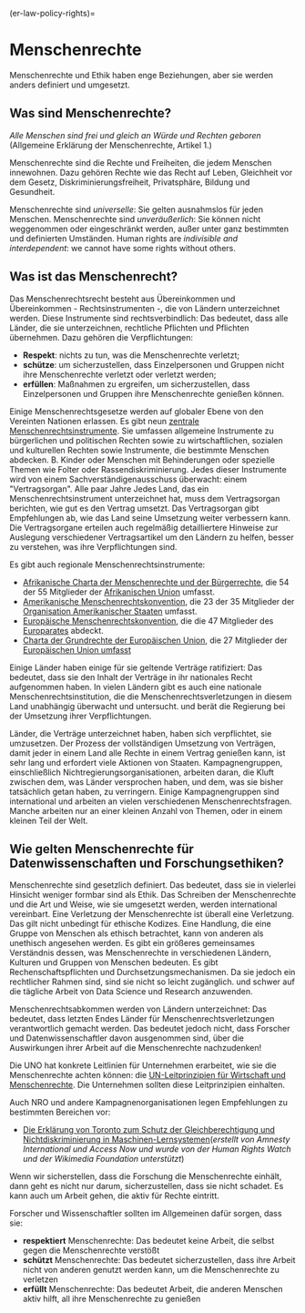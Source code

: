 (er-law-policy-rights)=
# Menschenrechte

Menschenrechte und Ethik haben enge Beziehungen, aber sie werden anders definiert und umgesetzt.

## Was sind Menschenrechte?

_Alle Menschen sind frei und gleich an Würde und Rechten geboren_ (Allgemeine Erklärung der Menschenrechte, Artikel 1.)

Menschenrechte sind die Rechte und Freiheiten, die jedem Menschen innewohnen. Dazu gehören Rechte wie das Recht auf Leben, Gleichheit vor dem Gesetz, Diskriminierungsfreiheit, Privatsphäre, Bildung und Gesundheit.

Menschenrechte sind _universelle_: Sie gelten ausnahmslos für jeden Menschen. Menschenrechte sind _unveräußerlich_: Sie können nicht weggenommen oder eingeschränkt werden, außer unter ganz bestimmten und definierten Umständen. Human rights are _indivisible and interdependent_: we cannot have some rights without others.

## Was ist das Menschenrecht?

Das Menschenrechtsrecht besteht aus Übereinkommen und Übereinkommen - Rechtsinstrumenten -, die von Ländern unterzeichnet werden. Diese Instrumente sind rechtsverbindlich: Das bedeutet, dass alle Länder, die sie unterzeichnen, rechtliche Pflichten und Pflichten übernehmen. Dazu gehören die Verpflichtungen:
- **Respekt**: nichts zu tun, was die Menschenrechte verletzt;
- **schütze**: um sicherzustellen, dass Einzelpersonen und Gruppen nicht ihre Menschenrechte verletzt oder verletzt werden;
- **erfüllen**: Maßnahmen zu ergreifen, um sicherzustellen, dass Einzelpersonen und Gruppen ihre Menschenrechte genießen können.

<!--- add Scriberia human rights illustration here -->

Einige Menschenrechtsgesetze werden auf globaler Ebene von den Vereinten Nationen erlassen. Es gibt neun [zentrale Menschenrechtsinstrumente](https://www.ohchr.org/EN/ProfessionalInterest/Pages/CoreInstruments.aspx). Sie umfassen allgemeine Instrumente zu bürgerlichen und politischen Rechten sowie zu wirtschaftlichen, sozialen und kulturellen Rechten sowie Instrumente, die bestimmte Menschen abdecken. B. Kinder oder Menschen mit Behinderungen oder spezielle Themen wie Folter oder Rassendiskriminierung. Jedes dieser Instrumente wird von einem Sachverständigenausschuss überwacht: einem "Vertragsorgan". Alle paar Jahre Jedes Land, das ein Menschenrechtsinstrument unterzeichnet hat, muss dem Vertragsorgan berichten, wie gut es den Vertrag umsetzt. Das Vertragsorgan gibt Empfehlungen ab, wie das Land seine Umsetzung weiter verbessern kann. Die Vertragsorgane erteilen auch regelmäßig detailliertere Hinweise zur Auslegung verschiedener Vertragsartikel um den Ländern zu helfen, besser zu verstehen, was ihre Verpflichtungen sind.

Es gibt auch regionale Menschenrechtsinstrumente:
- [Afrikanische Charta der Menschenrechte und der Bürgerrechte](https://au.int/en/treaties/african-charter-human-and-peoples-rights), die 54 der 55 Mitglieder der [Afrikanischen Union](https://au.int/en/member_states/countryprofiles2) umfasst.
- [Amerikanische Menschenrechtskonvention](http://cidh.oas.org/Basicos/English/Basic3.American%20Convention.htm), die 23 der 35 Mitglieder der [Organisation Amerikanischer Staaten](http://www.oas.org/en/about/member_states.asp) umfasst.
- [Europäische Menschenrechtskonvention](https://www.coe.int/en/web/conventions/full-list/-/conventions/treaty/005), die die 47 Mitglieder des [Europarates](https://www.coe.int/en/web/about-us/our-member-states) abdeckt.
- [Charta der Grundrechte der Europäischen Union](https://eur-lex.europa.eu/legal-content/EN/TXT/?uri=CELEX:12012P/TXT), die 27 Mitglieder der [Europäischen Union umfasst](https://europa.eu/european-union/about-eu/countries_en)

Einige Länder haben einige für sie geltende Verträge ratifiziert: Das bedeutet, dass sie den Inhalt der Verträge in ihr nationales Recht aufgenommen haben. In vielen Ländern gibt es auch eine nationale Menschenrechtsinstitution, die die Menschenrechtsverletzungen in diesem Land unabhängig überwacht und untersucht. und berät die Regierung bei der Umsetzung ihrer Verpflichtungen.

Länder, die Verträge unterzeichnet haben, haben sich verpflichtet, sie umzusetzen. Der Prozess der vollständigen Umsetzung von Verträgen, damit jeder in einem Land alle Rechte in einem Vertrag genießen kann, ist sehr lang und erfordert viele Aktionen von Staaten. Kampagnengruppen, einschließlich Nichtregierungsorganisationen, arbeiten daran, die Kluft zwischen dem, was Länder versprochen haben, und dem, was sie bisher tatsächlich getan haben, zu verringern. Einige Kampagnengruppen sind international und arbeiten an vielen verschiedenen Menschenrechtsfragen. Manche arbeiten nur an einer kleinen Anzahl von Themen, oder in einem kleinen Teil der Welt.

## Wie gelten Menschenrechte für Datenwissenschaften und Forschungsethiken?

Menschenrechte sind gesetzlich definiert. Das bedeutet, dass sie in vielerlei Hinsicht weniger formbar sind als Ethik. Das Schreiben der Menschenrechte und die Art und Weise, wie sie umgesetzt werden, werden international vereinbart. Eine Verletzung der Menschenrechte ist überall eine Verletzung. Das gilt nicht unbedingt für ethische Kodizes. Eine Handlung, die eine Gruppe von Menschen als ethisch betrachtet, kann von anderen als unethisch angesehen werden. Es gibt ein größeres gemeinsames Verständnis dessen, was Menschenrechte in verschiedenen Ländern, Kulturen und Gruppen von Menschen bedeuten. Es gibt Rechenschaftspflichten und Durchsetzungsmechanismen. Da sie jedoch ein rechtlicher Rahmen sind, sind sie nicht so leicht zugänglich. und schwer auf die tägliche Arbeit von Data Science und Research anzuwenden.

Menschenrechtsabkommen werden von Ländern unterzeichnet: Das bedeutet, dass letzten Endes Länder für Menschenrechtsverletzungen verantwortlich gemacht werden. Das bedeutet jedoch nicht, dass Forscher und Datenwissenschaftler davon ausgenommen sind, über die Auswirkungen ihrer Arbeit auf die Menschenrechte nachzudenken!

Die UNO hat konkrete Leitlinien für Unternehmen erarbeitet, wie sie die Menschenrechte achten können: die [UN-Leitprinzipien für Wirtschaft und Menschenrechte](https://www.business-humanrights.org/en/big-issues/un-guiding-principles-on-business-human-rights/). Die Unternehmen sollten diese Leitprinzipien einhalten.

Auch NRO und andere Kampagnenorganisationen legen Empfehlungen zu bestimmten Bereichen vor:
- [Die Erklärung von Toronto zum Schutz der Gleichberechtigung und Nichtdiskriminierung in Maschinen-Lernsystemen](https://www.accessnow.org/the-toronto-declaration-protecting-the-rights-to-equality-and-non-discrimination-in-machine-learning-systems/)(_erstellt von Amnesty International und Access Now und wurde von der Human Rights Watch und der Wikimedia Foundation unterstützt_)

Wenn wir sicherstellen, dass die Forschung die Menschenrechte einhält, dann geht es nicht nur darum, sicherzustellen, dass sie nicht schadet. Es kann auch um Arbeit gehen, die aktiv für Rechte eintritt.

Forscher und Wissenschaftler sollten im Allgemeinen dafür sorgen, dass sie:
- **respektiert** Menschenrechte: Das bedeutet keine Arbeit, die selbst gegen die Menschenrechte verstößt
- **schützt** Menschenrechte: Das bedeutet sicherzustellen, dass ihre Arbeit nicht von anderen genutzt werden kann, um die Menschenrechte zu verletzen
- **erfüllt** Menschenrechte: Das bedeutet Arbeit, die anderen Menschen aktiv hilft, all ihre Menschenrechte zu genießen
